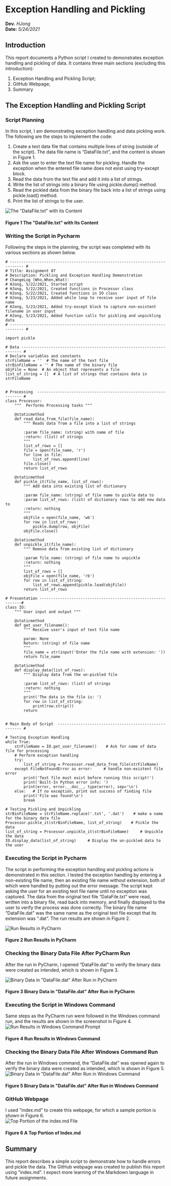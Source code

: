# Exception Handling and Pickling
**Dev.** *HJong*  
**Date:** *5/24/2021*
## Introduction
This report documents a Python script I created to demonstrates exception handling and pickling of data.  It contains three main sections (excluding this introduction):
1)	Exception Handling and Pickling Script;  
2)	GitHub Webpage;  
3)	Summary  
## The Exception Handling and Pickling Script
### Script Planning
In this script, I am demonstrating exception handling and data pickling work.   The following are the steps to implement the code:

1)	Create a text data file that contains multiple lines of string (outside of the script).  The data file name is “DataFile.txt”, and the content is shown in Figure 1.  
2)	Ask the user to enter the text file name for pickling.  Handle the exception when the entered file name does not exist using try-except block.  
3)	Read the data from the text file and add it into a list of strings.  
4)	Write the list of strings into a binary file using pickle.dump() method.  
5)	Read the pickled data from the binary file back into a list of strings using pickle.load() method.  
6)	Print the list of strings to the user.  

![The "DataFile.txt" with its Content](https://uwp-h2021.github.io/IntroToProg-Python-Mod07/FIgure%209.png "The DataFile.txt with Its Content")

#### Figure 1 The "DataFile.txt" with Its Content
### Writing the Script in Pycharm
Following the steps in the planning, the script was completed with its various sections as shown below.

```
# ---------------------------------------------------------------------------- #
# Title: Assignment 07
# Description: Pickling and Exception Handling Demonstration
# ChangeLog (Who,When,What):
# HJong, 5/22/2021, Started script
# HJong, 5/22/2021, Created functions in Processor class
# HJong, 5/22/2021, Created functions in IO class
# HJong, 5/23/2021, Added while loop to receive user input of file name
# HJong, 5/23/2021, Added try-except block to capture non-existent filename in user input
# HJong, 5/23/2021, Added function calls for pickling and unpickling data
# ---------------------------------------------------------------------------- #

import pickle

# Data ---------------------------------------------------------------------- #
# Declare variables and constants
strFileName = ''  # The name of the text file
strBinFileName = '' # The name of the binary file
objFile = None  # An object that represents a file
list_of_string = []  # A list of strings that contains data in strFileName


# Processing  --------------------------------------------------------------- #
class Processor:
    """  Performs Processing tasks """

    @staticmethod
    def read_data_from_file(file_name):
        """ Reads data from a file into a list of strings

        :param file_name: (string) with name of file
        :return: (list) of strings
        """
        list_of_rows = []
        file = open(file_name, 'r')
        for line in file:
            list_of_rows.append(line)
        file.close()
        return list_of_rows

    @staticmethod
    def pickle_it(file_name, list_of_rows):
        """ Add data into existing list of dictionary

        :param file_name: (string) of file name to pickle data to
        :param list_of_rows: (list) of dictionary rows to add new data to
        :return: nothing
        """
        objFile = open(file_name, 'wb')
        for row in list_of_rows:
            pickle.dump(row, objFile)
        objFile.close()

    @staticmethod
    def unpickle_it(file_name):
        """ Remove data from existing list of dictionary

        :param file_name: (string) of file name to unpickle
        :return: nothing
        """
        list_of_rows = []
        objFile = open(file_name, 'rb')
        for row in list_of_string:
            list_of_rows.append(pickle.load(objFile))
        return list_of_rows

# Presentation --------------------------------------------------------------#
class IO:
    """ User input and output """

    @staticmethod
    def get_user_filename():
        """ Receive user's input of text file name

        param: None
        Return: (string) of file name
        """
        file_name = str(input('Enter the file name with extension: '))
        return file_name

    @staticmethod
    def display_data(list_of_rows):
        """ Display data from the un-pickled file

        :param list_of_rows: (list) of strings
        :return: nothing
        """
        print('The data in the file is: ')
        for row in list_of_string:
            print(row.strip())
        return


# Main Body of Script  ------------------------------------------------------ #

# Testing Exception Handling
while True:
    strFileName = IO.get_user_filename()    # Ask for name of data file for processing
    # Perform exception handling
    try:
        list_of_string = Processor.read_data_from_file(strFileName)
    except FileNotFoundError as error:     # handle non-existent file error
        print('Text file must exist before running this script!')
        print('Built-In Python error info: ')
        print(error, error.__doc__, type(error), sep='\n')
    else:   # If no exception, print out success of finding file
        print('File was found!\n')
        break

# Testing Pickling and Unpickling
strBinFileName = strFileName.replace('.txt', '.dat')    # make a name for the binary data file
Processor.pickle_it(strBinFileName, list_of_string)    # Pickle the data
list_of_string = Processor.unpickle_it(strBinFileName)     # Unpickle the data
IO.display_data(list_of_string)     # Display the un-pickled data to the user
```
### Executing the Script in Pycharm
The script in performing the exception handling and pickling actions is demonstrated in this section.  I tested the exception handling by entering a non-existing file name, then an existing file name without extension, both of which were handled by putting out the error message.  The script kept asking the user for an existing text file name until no exception was captured.  The data from the original text file “DataFile.txt” were read, written into a binary file, read back into memory, and finally displayed to the user to verify the process was done correctly.  The binary file name “DataFile.dat” was the same name as the original text file except that its extension was “.dat”.  The run results are shown in Figure 2.

![Run Results in PyCharm](https://uwp-h2021.github.io/IntroToProg-Python-Mod07/Figure%2015.png "Run Results in PyCharm")
#### Figure 2  Run Results in PyCharm
### Checking the Binary Data File After PyCharm Run
After the run in PyCharm, I opened “DataFile.dat” to verify the binary data were created as intended, which is shown in Figure 3.

![Binary Data in "DataFile.dat" After Run in PyCharm](https://uwp-h2021.github.io/IntroToProg-Python-Mod07/Figure%2016.png "Binary Data in DataFile.dat After Run in PyCharm")
#### Figure 3  Binary Data in "DataFile.dat" After Run in PyCharm
### Executing the Script in Windows Command
Same steps as the PyCharm run were followed in the Windows command run, and the results are shown in the screenshot in Figure 4.  
![Run Results in Windows Command Prompt](https://uwp-h2021.github.io/IntroToProg-Python-Mod07/Figure%2017.png "Run Results in Windows Command")
#### Figure 4  Run Results in Windows Command

### Checking the Binary Data File After Windows Command Run
After the run in Windows command, the “DataFile.dat” was opened again to verify the binary data were created as intended, which is shown in Figure 5.  
![Binary Data in "DataFile.dat" After Run in Windows Command](https://uwp-h2021.github.io/IntroToProg-Python-Mod07/Figure%2018.png "Binary Data in DataFile.dat After Run in Windows Command")
#### Figure 5  Binary Data in "DataFile.dat" After Run in Windows Command
### GitHub Webpage
I used "index.md" to create this webpage, for which a sample portion is shown in Figure 6.  
![Top Portion of the index.md File](https://uwp-h2021.github.io/IntroToProg-Python-Mod07/Figure%2019.png "Top Portion of the Index.md File")
#### Figure 6 A Top Portion of Index.md

## Summary
This report describes a simple script to demonstrate how to handle errors and pickle the data.  The GitHub webpage was created to publish this report using "index.md".  I expect more learning of the Markdown language in future assignments.
